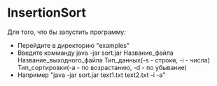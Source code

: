# InsertionSort

Для того, что бы запустить программу:
* Перейдите в директорию "examples"
* Введите комманду java -jar sort.jar Название_файла Название_выходного_файла Тип_данных(-s - строки, -i - числа) Тип_сортировки(-a - по возрастанию, -d - по убывание)
* Например "java -jar sort.jar text1.txt text2.txt -i -a"
